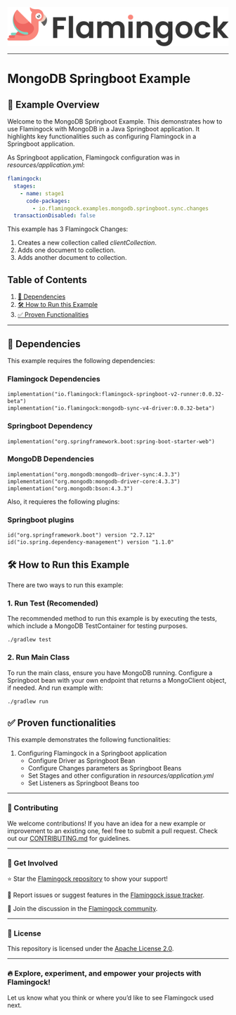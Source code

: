 ![Header Image](../../misc/logo-with-text.png)
___

# MongoDB Springboot Example

## 📖 Example Overview

Welcome to the MongoDB Springboot Example. This demonstrates how to use Flamingock with MongoDB in a Java
Springboot application. It highlights key functionalities such as configuring Flamingock in a Springboot application.

As Springboot application, Flamingock configuration was in *resources/application.yml*:
```yaml
flamingock:
  stages:
    - name: stage1
      code-packages:
        - io.flamingock.examples.mongodb.springboot.sync.changes
  transactionDisabled: false
```

This example has 3 Flamingock Changes:
1. Creates a new collection called *clientCollection*.
2. Adds one document to collection.
3. Adds another document to collection.

## Table of Contents

1. [📌 Dependencies](#-dependencies)
2. [🛠 How to Run this Example](#-how-to-run-this-example)
3. [✅ Proven Functionalities](#-proven-functionalities)

---

## 📌 Dependencies

This example requires the following dependencies:
### Flamingock Dependencies
    implementation("io.flamingock:flamingock-springboot-v2-runner:0.0.32-beta")
    implementation("io.flamingock:mongodb-sync-v4-driver:0.0.32-beta")

### Springboot Dependency
    implementation("org.springframework.boot:spring-boot-starter-web")

### MongoDB Dependencies
    implementation("org.mongodb:mongodb-driver-sync:4.3.3")
    implementation("org.mongodb:mongodb-driver-core:4.3.3")
    implementation("org.mongodb:bson:4.3.3")

Also, it requieres the following plugins:
### Springboot plugins
    id("org.springframework.boot") version "2.7.12"
    id("io.spring.dependency-management") version "1.1.0"

## 🛠 How to Run this Example

There are two ways to run this example:

### 1. Run Test (Recomended)
The recommended method to run this example is by executing the tests, which include a MongoDB TestContainer for testing
purposes.
```shell
./gradlew test
```

### 2. Run Main Class
To run the main class, ensure you have MongoDB running. Configure a Springboot bean with your own endpoint that returns
a MongoClient object, if needed. And run example with:
```shell
./gradlew run
```

## ✅ Proven functionalities

This example demonstrates the following functionalities:
1. Configuring Flamingock in a Springboot application
   - Configure Driver as Springboot Bean
   - Configure Changes parameters as Springboot Beans
   - Set Stages and other configuration in *resources/application.yml*
   - Set Listeners as Springboot Beans too

___

### 📢 Contributing
We welcome contributions! If you have an idea for a new example or improvement to an existing one, feel free to submit a
pull request. Check out our [CONTRIBUTING.md](../../CONTRIBUTING.md) for guidelines.

___

### 🤝 Get Involved
⭐ Star the [Flamingock repository](https://github.com/mongock/flamingock-project) to show your support!

🐞 Report issues or suggest features in the [Flamingock issue tracker](https://github.com/mongock/flamingock-project/issues).

💬 Join the discussion in the [Flamingock community](https://github.com/mongock/flamingock-project/discussions).

___

### 📜 License
This repository is licensed under the [Apache License 2.0](../../LICENSE.md).

___

### 🔥 Explore, experiment, and empower your projects with Flamingock!
Let us know what you think or where you’d like to see Flamingock used next.
